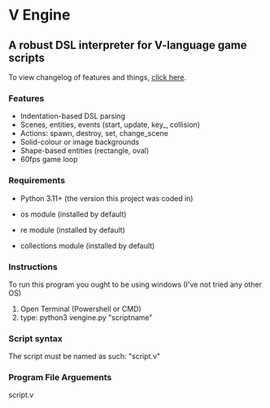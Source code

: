 # V Engine

## A robust DSL interpreter for V-language game scripts

To view changelog of features and things, [click here](https://github.com/Felix-Galle/V-Engine/CHANGES.md).

### Features

- Indentation-based DSL parsing
- Scenes, entities, events (start, update, key_, collision)
- Actions: spawn, destroy, set, change_scene
- Solid-colour or image backgrounds
- Shape-based entities (rectangle, oval)
- 60fps game loop

### Requirements

- Python 3.11+ (the version this project was coded in)

- os module (installed by default)

- re module (installed by default)

- collections module (installed by default)

### Instructions

To run this program you ought to be using windows (I've not tried any other OS)

1. Open Terminal (Powershell or CMD)
2. type: python3 vengine.py "scriptname"

### Script syntax

The script must be named as such: "script.v"

### Program File Arguements

script.v

